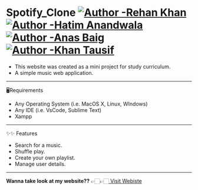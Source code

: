 # Spotify_Clone [![Author -Rehan Khan](https://img.shields.io/badge/Author-Rehan%20Khan-blue)](https://rehankhan.netlify.app/) [![Author -Hatim Anandwala](https://img.shields.io/badge/Author-Hatim%20Anandwala-blue)](https://github.com/Hatim2904) [![Author -Anas Baig](https://img.shields.io/badge/Author-Anas%20Baig-blue)](https://github.com/anasbaig10) [![Author -Khan Tausif](https://img.shields.io/badge/Author-Khan%20Tausif-blue)]()

- This website was created as a mini project for study curriculum.
- A simple music web application.

---

🖥Requirements

- Any Operating System (i.e. MacOS X, Linux, WIndows)
- Any IDE (i.e. VsCode, Sublime Text)
- Xampp

---

✨✨ Features

- Search for a music.
- Shuffle play.
- Create your own playlist.
- Manage user details.

---

**Wanna take look at my website??** 👉🏻👉🏻[ Visit Webiste](http://spotifyrah.epizy.com)



